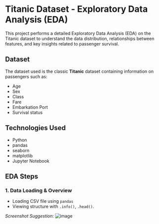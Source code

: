 # Titanic Dataset - Exploratory Data Analysis (EDA)

This project performs a detailed Exploratory Data Analysis (EDA) on the Titanic dataset to understand the data distribution, relationships between features, and key insights related to passenger survival.

## Dataset
The dataset used is the classic **Titanic** dataset containing information on passengers such as:
- Age
- Sex
- Class
- Fare
- Embarkation Port
- Survival status

## Technologies Used
- Python 
- pandas
- seaborn
- matplotlib
- Jupyter Notebook

## EDA Steps
### 1. Data Loading & Overview
- Loading CSV file using `pandas`
- Viewing structure with `.info()`, `.head()`.

*Screenshot Suggestion*:  ![image](https://github.com/user-attachments/assets/9b95633d-ef2f-4d32-bd19-0898eed38bbf)

